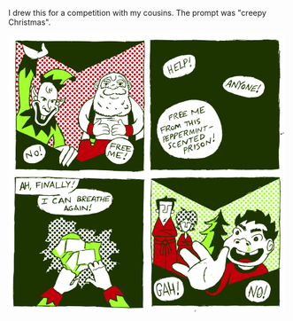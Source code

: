 <!-- Creepy Christmas -->
<!-- 2022-12-25 -->

I drew this for a competition with my cousins.
The prompt was "creepy Christmas".

<img src="img/2022-12-25-creepy-christmas.png" style="width: 500px; height: 500px" />

